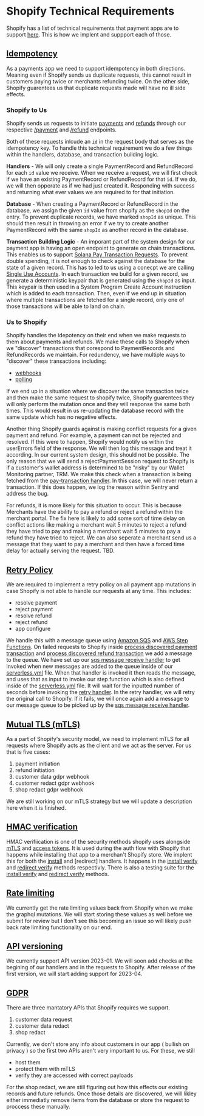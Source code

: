 # Shopify Technical Requirements

Shopify has a list of technical requirements that payment apps are to support [here](https://shopify.dev/docs/apps/payments#technical-requirements). This is how we implent and suppport each of those.

## [Idempotency](https://shopify.dev/docs/apps/payments/implementation#idempotency)

As a payments app we need to support idempotency in both directions. Meaning even if Shopify sends us duplicate requests, this cannot result in customers paying twice or merchants refunding twice. On the other side, Shopify guarentees us that duplicate requests made will have no ill side effects.

### Shopify to Us

Shopify sends us requests to initiate [payments](https://shopify.dev/docs/apps/payments/implementation/process-a-payment/offsite#initiate-the-flow) and [refunds](https://shopify.dev/docs/apps/payments/implementation/process-a-refund#initiate-the-flow) through our respective [/payment](../../apps/backend-serverless/src/handlers/shopify-handlers/payment.ts) and [/refund](../../apps/backend-serverless/src/handlers/shopify-handlers/refund.ts) endpoints.

Both of these requests inlcude an `id` in the request body that serves as the idempotency key. To handle this technical requirement we do a few things within the handlers, database, and transaction building logic.

**Handlers** - We will only create a single PaymentRecord and RefundRecord for each `id` value we receive. When we receive a request, we will first check if we have an existing PaymentRecord or RefundRecord for that `id`. If we do, we will then opporate as if we had just created it. Responding with success and returning what ever values we are required to for that initiation.

**Database** - When creating a PaymentRecord or RefundRecord in the database, we assign the given `id` value from shopify as the `shopId` on the entry. To prevent duplicate records, we have marked `shopId` as unique. This should then result in throwing an error if we try to create another PaymentRecord with the same `shopId` as another record in the database.

**Transaction Building Logic** - An imporant part of the system design for our payment app is having an open endpoint to generate on chain transactions. This enables us to support [Solana Pay Transaction Requests](https://github.com/solana-labs/solana-pay/blob/master/SPEC.md#specification-transaction-request). To prevent double spending, it is not enough to check against the database for the state of a given record. This has to led to us using a conecpt we are calling [Single Use Accounts](../README.md#single-use-accounts). In each transaction we build for a given record, we generate a deterministic keypair that is generated using the `shopId` as input. This keypair is then used in a System Program Create Account instruction which is added to each transaction. Then, even if we end up in situation where multiple transactions are fetched for a single record, only one of those transactions will be able to land on chain.

### Us to Shopify

Shopify handles the idepotency on their end when we make requests to them about payments and refunds. We make these calls to Shopify when we "discover" transactions that corespond to PaymentRecords and RefundRecords we maintain. For redundency, we have multiple ways to "discover" these transactions including:

-   [webhooks](../../apps/backend-serverless/src/handlers/webhooks/helius.ts)
-   [polling](../../apps/backend-serverless/src/handlers/webhooks/helius.ts)

If we end up in a situation where we discover the same transaction twice and then make the same request to shopify twice, Shopify guarentees they will only perform the mutation once and they will response the same both times. This would result in us re-updating the database record with the same update which has no negative effects.

Another thing Shopify guards against is making conflict requests for a given payment and refund. For example, a payment can not be rejected and resolved. If this were to happen, Shopify would notify us within the userErrors field of the response. We will then log this message and treat it according. In our current system design, this should not be possible. The only reason that we will send a rejectPaymentSession request to Shopify is if a customer's wallet address is determined to be "risky" by our Wallet Monitoring partner, TRM. We make this check when a transaction is being fetched from the [pay-transaction handler](../../apps/backend-serverless/src/handlers/transactions/payment-transaction.ts). In this case, we will never return a transaction. If this does happen, we log the reason within Sentry and address the bug.

For refunds, it is more likely for this situation to occur. This is because Merchants have the ability to pay a refund or reject a refund within the merchant portal. The fix here is likely to add some sort of time delay on conflict actions like making a merchant wait 5 minutes to reject a refund they have tried to pay and making a merchant wait 5 minutes to pay a refund they have tried to reject. We can also seperate a merchant send us a message that they want to pay a merchant and then have a forced time delay for actually serving the request. TBD.

## [Retry Policy](https://shopify.dev/docs/apps/payments/implementation#retry-policy)

We are required to implement a retry policy on all payment app mutations in case Shopify is not able to handle our requests at any time. This includes:

-   resolve payment
-   reject payment
-   resolve refund
-   reject refund
-   app configure

We handle this with a message queue using [Amazon SQS](https://aws.amazon.com/sqs/) and [AWS Step Functions](https://aws.amazon.com/step-functions/). On failed requests to Shopify inside [process discovered payment transaction](/apps/backend-serverless/src/services/buisness-logic/process-discovered-payment-transaction.service.ts) and [process discovered refund transaction](/apps/backend-serverless/src/services/buisness-logic/process-discovered-refund-transaction.service.ts) we add a message to the queue. We have set up our [sqs message receive handler](/apps/backend-serverless/src/handlers/webhooks/sqs-message-receive.ts) to get invoked when new messages are added to the queue inside of our [serverless.yml](/apps/backend-serverless/serverless.yml) file. When that handler is invoked it then reads the message, and uses that as input to invoke our step function which is also defined inside of the [serverless.yml](/apps/backend-serverless/serverless.yml) file. It will wait for the inputted number of seconds before invoking the [retry handler](/apps/backend-serverless/src/handlers/webhooks/retry.ts). In the retry handler, we will retry the original call to Shopify. If it fails, we will once again add a message to our message queue to be picked up by the [sqs message receive handler](/apps/backend-serverless/src/handlers/webhooks/sqs-message-receive.ts).

## [Mutual TLS (mTLS)](https://shopify.dev/docs/apps/payments/implementation#mtls-configuration)

As a part of Shopify's security model, we need to implement mTLS for all requests where Shopify acts as the client and we act as the server. For us that is five cases:

1. payment initiation
2. refund initiation
3. customer data gdpr webhook
4. customer redact gdpr webhook
5. shop redact gdpr webhook

We are still working on our mTLS strategy but we will update a description here when it is finished.

## [HMAC verification](https://shopify.dev/docs/apps/auth/oauth/getting-started#verify-a-request)

HMAC verifiication is one of the security methods shopify uses alongside [mTLS]() and [access tokens](). It is used during the auth flow with Shopify that happens while installing that app to a merchan't Shopify store. We implent this for both the [install]() and [redirect] handlers. It happens in the [install verify]() and [redirect verify]() methods respectivly. There is also a testing suite for the [install verify]() and [redirect verify]() methods.

## [Rate limiting](https://shopify.dev/docs/apps/payments/implementation#rate-limiting)

We currently get the rate limiting values back from Shopify when we make the graphql mutations. We will start storing these values as well before we submit for review but I don't see this becoming an issue so will likely push back rate limiting functionality on our end.

## [API versioning](https://shopify.dev/docs/api/usage/versioning)

We currently support API version 2023-01. We will soon add checks at the begining of our handlers and in the requests to Shopify. After release of the first version, we will start adding support for 2023-04.

## [GDPR](https://shopify.dev/docs/apps/webhooks/configuration/mandatory-webhooks)

There are three mantatory APIs that Shopify requires we support.

1. customer data request
2. customer data redact
3. shop redact

Currently, we don't store any info about customers in our app ( bullish on privacy ) so the first two APIs aren't very important to us. For these, we still

-   host them
-   protect them with mTLS
-   verify they are accessed with correct payloads

For the shop redact, we are still figuring out how this effects our existing records and future refunds. Once those details are discovered, we will likley either immediatly remove items from the database or store the request to proccess these manually.
